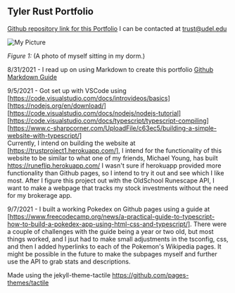 ## Tyler Rust Portfolio

[Github repository link for this Portfolio](https://github.com/strrules105/Portfolio)  I can be contacted at trust@udel.edu

![My Picture](https://github.com/strrules105/Portfolio/blob/main/Resized-Picture.png?raw=true?=250x250)


_Figure 1:_ (A photo of myself sitting in my dorm.)

8/31/2021 - I read up on using Markdown to create this portfolio [Github Markdown Guide](https://guides.github.com/features/mastering-markdown/)

9/5/2021 - Got set up with VSCode using  
  [https://code.visualstudio.com/docs/introvideos/basics]  
  [https://nodejs.org/en/download/]  
  [https://code.visualstudio.com/docs/nodejs/nodejs-tutorial]  
  [https://code.visualstudio.com/docs/typescript/typescript-compiling]  
  [https://www.c-sharpcorner.com/UploadFile/c63ec5/building-a-simple-website-with-typescript/]  
  Currently, I intend on building the website at [https://trustproject1.herokuapp.com/], I intend for the functionality of this       website to be similar to what one of my friends, Michael Young, has built https://runeflip.herokuapp.com/ I wasn't sure if herokuapp provided more functionality than Github pages, so I intend to try it out and see which I like most. After I figure this project out with the OldSchool Runescape API, I want to make a webpage that tracks my stock investments without the need for my brokerage app.
  
9/7/2021 - I built a working Pokedex on Github pages using a guide at [https://www.freecodecamp.org/news/a-practical-guide-to-typescript-how-to-build-a-pokedex-app-using-html-css-and-typescript/]. There were a couple of challenges with the guide being a year or two old, but most things worked, and I jsut had to make small adjustments in the tsconfig, css, and then I added hyperlinks to each of the Pokemon's Wikipedia pages. It might be possible in the future to make the subpages myself and further use the API to grab stats and descriptions.

Made using the jekyll-theme-tactile https://github.com/pages-themes/tactile
